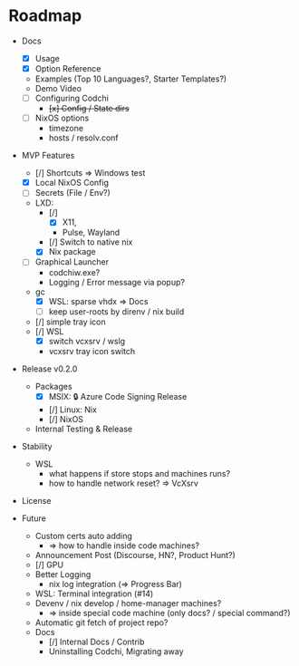 # Roadmap

- Docs
    - [x] Usage
    - [x] Option Reference
    - Examples (Top 10 Languages?, Starter Templates?)
    - Demo Video
    - [ ] Configuring Codchi
        - ~~[x] Config / State dirs~~
    - [ ] NixOS options
        - timezone
        - hosts / resolv.conf

    

- MVP Features
    - [/] Shortcuts => Windows test
    - [x] Local NixOS Config
    - [ ] Secrets (File / Env?)
    - LXD:
        - [/] 
            - [X] X11, 
            - Pulse, Wayland
        - [/] Switch to native nix
        - [x] Nix package
    - [ ] Graphical Launcher
        - codchiw.exe?
        - Logging / Error message via popup?
    - gc
        - [X] WSL: sparse vhdx => Docs
        - [ ] keep user-roots by direnv / nix build
    - [/] simple tray icon
    - [/] WSL
        - [x] switch vcxsrv / wslg
        - vcxsrv tray icon switch

- Release v0.2.0
    - Packages
        - [X] MSIX: 🔒 Azure Code Signing Release
        - [/] Linux: Nix
        - [/] NixOS
    - Internal Testing & Release

- Stability
    - WSL
        - what happens if store stops and machines runs?
        - how to handle network reset? => VcXsrv

- License

- Future
    - Custom certs auto adding
        - => how to handle inside code machines?
    - Announcement Post (Discourse, HN?, Product Hunt?)
    - [/] GPU
    - Better Logging
        - nix log integration (=> Progress Bar)
    - WSL:
        Terminal integration (#14)
    - Devenv / nix develop / home-manager machines?
        - => inside special code machine (only docs? / special command?)
    - Automatic git fetch of project repo?
    - Docs
        - [/] Internal Docs / Contrib
        - Uninstalling Codchi, Migrating away
